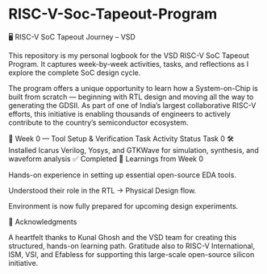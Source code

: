 # RISC-V-Soc-Tapeout-Program
🖥️ RISC-V SoC Tapeout Journey – VSD

This repository is my personal logbook for the VSD RISC-V SoC Tapeout Program.
It captures week-by-week activities, tasks, and reflections as I explore the complete SoC design cycle.

The program offers a unique opportunity to learn how a System-on-Chip is built from scratch — beginning with RTL design and moving all the way to generating the GDSII. As part of one of India’s largest collaborative RISC-V efforts, this initiative is enabling thousands of engineers to actively contribute to the country’s semiconductor ecosystem.

📅 Week 0 — Tool Setup & Verification
Task	Activity	Status
Task 0	🛠️ Installed Icarus Verilog, Yosys, and GTKWave for simulation, synthesis, and waveform analysis	✅ Completed
🌟 Learnings from Week 0

Hands-on experience in setting up essential open-source EDA tools.

Understood their role in the RTL → Physical Design flow.

Environment is now fully prepared for upcoming design experiments.

🙏 Acknowledgments

A heartfelt thanks to Kunal Ghosh and the VSD team for creating this structured, hands-on learning path.
Gratitude also to RISC-V International, ISM, VSI, and Efabless for supporting this large-scale open-source silicon initiative.
